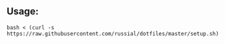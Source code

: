 Usage:
-----

```
bash < (curl -s  https://raw.githubusercontent.com/russial/dotfiles/master/setup.sh)
```
